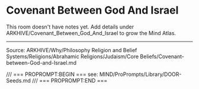 # Covenant Between God And Israel

This room doesn't have notes yet. Add details under ARKHIVE/Covenant_Between_God_And_Israel to grow the Mind Atlas.

---
Source: ARKHIVE/Why/Philosophy Religion and Belief Systems/Religions/Abrahamic Religions/Judaism/Core Beliefs/Covenant-between-God-and-Israel.md

/// === PROPROMPT:BEGIN ===
see: MIND/ProPrompts/Library/DOOR-Seeds.md
/// === PROPROMPT:END ===

